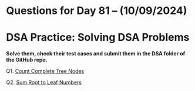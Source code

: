 # Questions for Day 81 – (10/09/2024)
# DSA Practice: Solving DSA Problems


**Solve them, check their test cases and submit them in the DSA folder of the GitHub repo.**

Q1. [Count Complete Tree Nodes](https://leetcode.com/problems/count-complete-tree-nodes/description/)

Q2. [Sum Root to Leaf Numbers](https://leetcode.com/problems/sum-root-to-leaf-numbers/description/)
